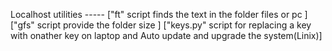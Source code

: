 Localhost utilities -----
["ft" script finds the text in the folder files or pc ]
["gfs" script provide  the folder size ]
["keys.py" script for replacing a key with onather key on laptop and Auto update and upgrade the system(Linix)]
